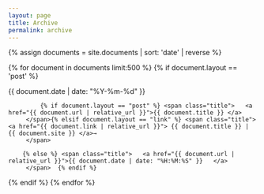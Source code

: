 ```yaml
---
layout: page
title: Archive
permalink: archive
---
```




{% assign documents = site.documents | sort: 'date' | reverse %}

{% for document in documents limit:500 %}
  {% if document.layout == 'post' %}
<div class="article">
        <span class="date">{{ document.date | date: "%Y-%m-%d" }}</span>

             {% if document.layout == "post" %} <span class="title">   <a href="{{ document.url | relative_url }}">{{ document.title }} </a>
         </span>{% elsif document.layout == "link" %} <span class="title">   <a href="{{ document.link | relative_url }}"> {{ document.title }} | {{ document.site }} </a>→
         </span> 
         
        {% else %} <span class="title">   <a href="{{ document.url | relative_url }}">{{ document.date | date: "%H:%M:%S" }}   </a>
         </span>  {% endif %}
       
       
     
      
         
        
 </div> 
  {% endif %}   
{% endfor %}
